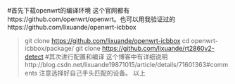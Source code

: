 #首先下载openwrt的编译环境
	这个官网都有https://github.com/openwrt/openwrt。也可以用我验证过的https://github.com/lixuande/openwrt-icbbox

  >git clone https://github.com/lixuande/openwrt-icbbox
  >cd openwrt-icbbox/package/
  >git clone https://github.com/lixuande/rt2860v2-detect
#其次进行配置和编译
	这个博客中有详细说明http://blog.csdn.net/lixuande19871015/article/details/71601363#comments
	注意选择好自己手头匹配的设备。
以上
